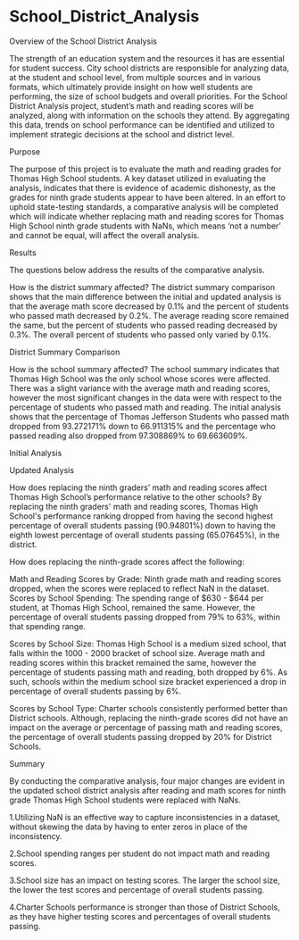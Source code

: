 # School_District_Analysis

Overview of the School District Analysis

The strength of an education system and the resources it has are essential for student success. City school districts are responsible for analyzing data, at the student and school level, from multiple sources and in various formats, which ultimately provide insight on how well students are performing, the size of school budgets and overall priorities. For the School District Analysis project, student’s math and reading scores will be analyzed, along with information on the schools they attend. By aggregating this data, trends on school performance can be identified and utilized to implement strategic decisions at the school and district level.

Purpose

The purpose of this project is to evaluate the math and reading grades for Thomas High School students. A key dataset utilized in evaluating the analysis, indicates that there is evidence of academic dishonesty, as the grades for ninth grade students appear to have been altered. In an effort to uphold state-testing standards, a comparative analysis will be completed which will indicate whether replacing math and reading scores for Thomas High School ninth grade students with NaNs, which means ‘not a number’ and cannot be equal, will affect the overall analysis.

Results

The questions below address the results of the comparative analysis.

How is the district summary affected?
The district summary comparison shows that the main difference between the initial and updated analysis is that the average math score decreased by 0.1% and the percent of students who passed math decreased by 0.2%. The average reading score remained the same, but the percent of students who passed reading decreased by 0.3%. The overall percent of students who passed only varied by 0.1%.

District Summary Comparison

How is the school summary affected?
The school summary indicates that Thomas High School was the only school whose scores were affected. There was a slight variance with the average math and reading scores, however the most significant changes in the data were with respect to the percentage of students who passed math and reading. The initial analysis shows that the percentage of Thomas Jefferson Students who passed math dropped from 93.272171% down to 66.911315% and the percentage who passed reading also dropped from 97.308869% to 69.663609%.

Initial Analysis

Updated Analysis

How does replacing the ninth graders’ math and reading scores affect Thomas High School’s performance relative to the other schools?
By replacing the ninth graders' math and reading scores, Thomas High School's performance ranking dropped from having the second highest percentage of overall students passing (90.94801%) down to having the eighth lowest percentage of overall students passing (65.07645%), in the district.

How does replacing the ninth-grade scores affect the following:

Math and Reading Scores by Grade: Ninth grade math and reading scores dropped, when the scores were replaced to reflect NaN in the dataset.
Scores by School Spending: The spending range of $630 - $644 per student, at Thomas High School, remained the same. However, the percentage of overall students passing dropped from 79% to 63%, within that spending range.

Scores by School Size: Thomas High School is a medium sized school, that falls within the 1000 - 2000 bracket of school size. Average math and reading scores within this bracket remained the same, however the percentage of students passing math and reading, both dropped by 6%. As such, schools within the medium school size bracket experienced a drop in percentage of overall students passing by 6%.

Scores by School Type: Charter schools consistently performed better than District schools. Although, replacing the ninth-grade scores did not have an impact on the average or percentage of passing math and reading scores, the percentage of overall students passing dropped by 20% for District Schools.

Summary

By conducting the comparative analysis, four major changes are evident in the updated school district analysis after reading and math scores for ninth grade Thomas High School students were replaced with NaNs.

1.Utilizing NaN is an effective way to capture inconsistencies in a dataset, without skewing the data by having to enter zeros in place of the inconsistency.

2.School spending ranges per student do not impact math and reading scores.

3.School size has an impact on testing scores. The larger the school size, the lower the test scores and percentage of overall students passing.

4.Charter Schools performance is stronger than those of District Schools, as they have higher testing scores and percentages of overall students passing.
